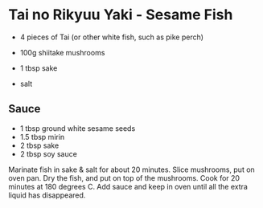 Tai no Rikyuu Yaki - Sesame Fish
================================

* 4 pieces of Tai (or other white fish, such as pike perch)
* 100g shiitake mushrooms

* 1 tbsp sake
* salt

Sauce
-----

* 1 tbsp ground white sesame seeds
* 1.5 tbsp mirin
* 2 tbsp sake
* 2 tbsp soy sauce

Marinate fish in sake & salt for about 20 minutes.  Slice mushrooms, put on oven pan. Dry the fish, and put on top of the mushrooms.
Cook for 20 minutes at 180 degrees C.  Add sauce and keep in oven until all the extra liquid has disappeared.
